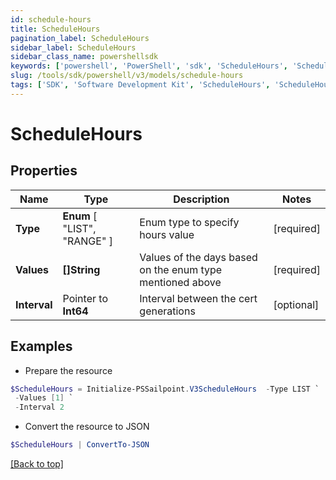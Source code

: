 ```yaml
---
id: schedule-hours
title: ScheduleHours
pagination_label: ScheduleHours
sidebar_label: ScheduleHours
sidebar_class_name: powershellsdk
keywords: ['powershell', 'PowerShell', 'sdk', 'ScheduleHours', 'ScheduleHours'] 
slug: /tools/sdk/powershell/v3/models/schedule-hours
tags: ['SDK', 'Software Development Kit', 'ScheduleHours', 'ScheduleHours']
---
```



# ScheduleHours

## Properties

Name | Type | Description | Notes
------------ | ------------- | ------------- | -------------
**Type** |   **Enum** [  "LIST",    "RANGE" ] | Enum type to specify hours value | [required]
**Values** |  **[]String** | Values of the days based on the enum type mentioned above | [required]
**Interval** |  Pointer to **Int64** | Interval between the cert generations | [optional] 

## Examples

- Prepare the resource
```powershell
$ScheduleHours = Initialize-PSSailpoint.V3ScheduleHours  -Type LIST `
 -Values [1] `
 -Interval 2
```

- Convert the resource to JSON
```powershell
$ScheduleHours | ConvertTo-JSON
```


[[Back to top]](#) 


